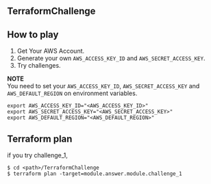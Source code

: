 ## TerraformChallenge

## How to play  
1. Get Your AWS Account.
2. Generate your own `AWS_ACCESS_KEY_ID` and `AWS_SECRET_ACCESS_KEY`.
3. Try challenges.

**NOTE**  
You need to set your `AWS_ACCESS_KEY_ID`, `AWS_SECRET_ACCESS_KEY` and `AWS_DEFAULT_REGION` on environment variables.
```
export AWS_ACCESS_KEY_ID="<AWS_ACCESS_KEY_ID>"
export AWS_SECRET_ACCESS_KEY="<AWS_SECRET_ACCESS_KEY>"
export AWS_DEFAULT_REGION="<AWS_DEFAULT_REGION>"
```

## Terraform plan  
if you try challenge_1, 

```
$ cd <path>/TerraformChallenge
$ terraform plan -target=module.answer.module.challenge_1
```
